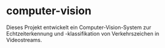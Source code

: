 # computer-vision
Dieses Projekt entwickelt ein Computer-Vision-System zur Echtzeiterkennung und -klassifikation von Verkehrszeichen in Videostreams. 
